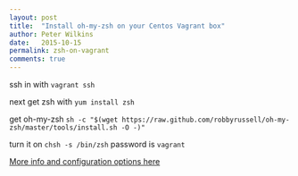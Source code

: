 ```yaml
---
layout: post
title:  "Install oh-my-zsh on your Centos Vagrant box"
author: Peter Wilkins
date:   2015-10-15
permalink: zsh-on-vagrant
comments: true
---
```


ssh in with `vagrant ssh`

next get zsh with `yum install zsh`

get oh-my-zsh `sh -c "$(wget https://raw.github.com/robbyrussell/oh-my-zsh/master/tools/install.sh -O -)"`

turn it on `chsh -s /bin/zsh` password is `vagrant`

[More info and configuration options here](https://github.com/robbyrussell/oh-my-zsh)
